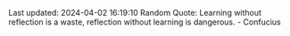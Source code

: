 Last updated: 2024-04-02 16:19:10
Random Quote: Learning without reflection is a waste, reflection without learning is dangerous. - Confucius